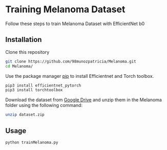 # Training Melanoma Dataset

Follow these steps to train Melanoma Dataset with EfficientNet b0

## Installation

Clone this repository
````bash
git clone https://github.com/98munozpatricia/Melanoma.git
cd Melanoma/
````
Use the package manager [pip](https://pip.pypa.io/en/stable/) to install Efficientnet and Torch toolbox.

```bash
pip3 install efficientnet_pytorch
pip3 install torchtoolbox
```
Download the dataset from [Google Drive](https://drive.google.com/file/d/1Nwsx8mEotwKCImB1cTJ7fqaOXjLNvmoW/view?usp=sharing) and unzip them in the Melanoma folder using the following command:
```bash
unzip dataset.zip
```

## Usage

```python
python trainMelanoma.py
```
